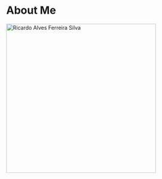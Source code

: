 # About Me

<a href="https://ferreiras.dev.br"><img src="https://https://ferreiras.dev.br/assets/images/gitHub/shutterstock_72897715.jpg" width="400" alt="Ricardo Alves Ferreira Silva"/></a>

